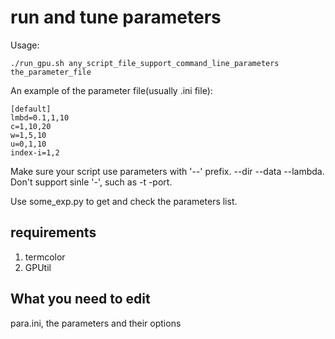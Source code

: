 # run and tune parameters

Usage:

    ./run_gpu.sh any_script_file_support_command_line_parameters  the_parameter_file

An example of the parameter file(usually .ini file):

    [default]
    lmbd=0.1,1,10
    c=1,10,20
    w=1,5,10
    u=0,1,10
    index-i=1,2

Make sure your script use parameters with '--' prefix.  --dir --data --lambda.  Don't support sinle '-', such as -t -port.

Use some_exp.py to get and check the parameters list.

## requirements

1. termcolor
2. GPUtil

## What you need to edit

para.ini, the parameters and their options

